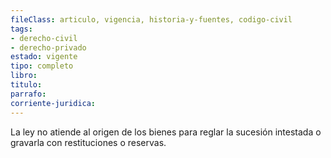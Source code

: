 ```yaml
---
fileClass: articulo, vigencia, historia-y-fuentes, codigo-civil
tags:
- derecho-civil
- derecho-privado
estado: vigente
tipo: completo
libro:
titulo:
parrafo:
corriente-juridica:
---
```

La ley no atiende al origen de los bienes para reglar la sucesión intestada o gravarla con restituciones o reservas.